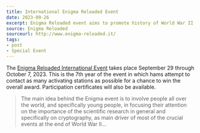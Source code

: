 ```yaml
---
title: International Enigma Reloaded Event 
date: 2023-09-26
excerpt: Enigma Reloaded event aims to promote history of World War II and cryptography.
source: Enigma Reloaded
sourceurl: http://www.enigma-reloaded.it/
tags:
- post
- Special Event
---
```

The [Enigma Reloaded International Event](http://www.enigma-reloaded.it/contest_eng.html) takes place September 29 through October 7, 2023. This is the 7th year of the event in which hams attempt to contact as many activating stations as possible for a chance to win the overall award. Participation certificates will also be available.

> The main idea behind the Enigma event is to involve people all over the world, and specifically young people, in focusing their attention on the importance of the scientific research in general and specifically on cryptography, as main driver of most of the crucial events at the end of World War II...